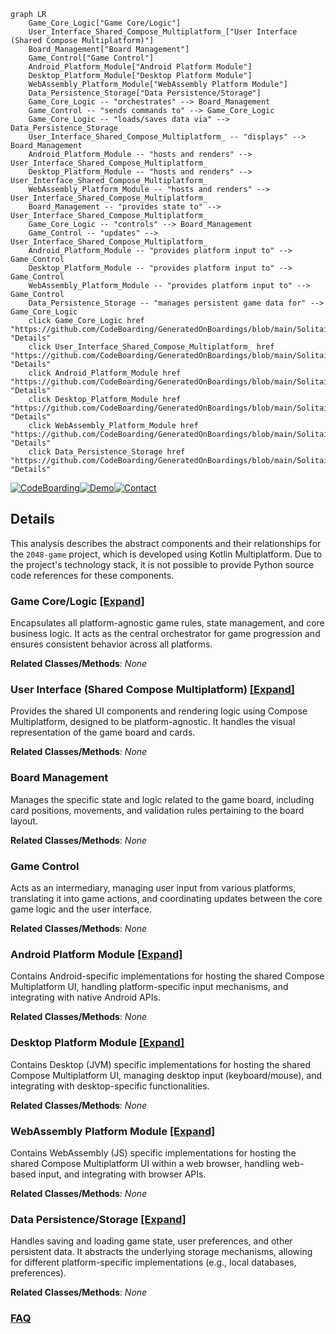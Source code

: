```mermaid
graph LR
    Game_Core_Logic["Game Core/Logic"]
    User_Interface_Shared_Compose_Multiplatform_["User Interface (Shared Compose Multiplatform)"]
    Board_Management["Board Management"]
    Game_Control["Game Control"]
    Android_Platform_Module["Android Platform Module"]
    Desktop_Platform_Module["Desktop Platform Module"]
    WebAssembly_Platform_Module["WebAssembly Platform Module"]
    Data_Persistence_Storage["Data Persistence/Storage"]
    Game_Core_Logic -- "orchestrates" --> Board_Management
    Game_Control -- "sends commands to" --> Game_Core_Logic
    Game_Core_Logic -- "loads/saves data via" --> Data_Persistence_Storage
    User_Interface_Shared_Compose_Multiplatform_ -- "displays" --> Board_Management
    Android_Platform_Module -- "hosts and renders" --> User_Interface_Shared_Compose_Multiplatform_
    Desktop_Platform_Module -- "hosts and renders" --> User_Interface_Shared_Compose_Multiplatform_
    WebAssembly_Platform_Module -- "hosts and renders" --> User_Interface_Shared_Compose_Multiplatform_
    Board_Management -- "provides state to" --> User_Interface_Shared_Compose_Multiplatform_
    Game_Core_Logic -- "controls" --> Board_Management
    Game_Control -- "updates" --> User_Interface_Shared_Compose_Multiplatform_
    Android_Platform_Module -- "provides platform input to" --> Game_Control
    Desktop_Platform_Module -- "provides platform input to" --> Game_Control
    WebAssembly_Platform_Module -- "provides platform input to" --> Game_Control
    Data_Persistence_Storage -- "manages persistent game data for" --> Game_Core_Logic
    click Game_Core_Logic href "https://github.com/CodeBoarding/GeneratedOnBoardings/blob/main/Solitaire/Game_Core_Logic.md" "Details"
    click User_Interface_Shared_Compose_Multiplatform_ href "https://github.com/CodeBoarding/GeneratedOnBoardings/blob/main/Solitaire/User_Interface_Shared_Compose_Multiplatform_.md" "Details"
    click Android_Platform_Module href "https://github.com/CodeBoarding/GeneratedOnBoardings/blob/main/Solitaire/Android_Platform_Module.md" "Details"
    click Desktop_Platform_Module href "https://github.com/CodeBoarding/GeneratedOnBoardings/blob/main/Solitaire/Desktop_Platform_Module.md" "Details"
    click WebAssembly_Platform_Module href "https://github.com/CodeBoarding/GeneratedOnBoardings/blob/main/Solitaire/WebAssembly_Platform_Module.md" "Details"
    click Data_Persistence_Storage href "https://github.com/CodeBoarding/GeneratedOnBoardings/blob/main/Solitaire/Data_Persistence_Storage.md" "Details"
```

[![CodeBoarding](https://img.shields.io/badge/Generated%20by-CodeBoarding-9cf?style=flat-square)](https://github.com/CodeBoarding/GeneratedOnBoardings)[![Demo](https://img.shields.io/badge/Try%20our-Demo-blue?style=flat-square)](https://www.codeboarding.org/demo)[![Contact](https://img.shields.io/badge/Contact%20us%20-%20contact@codeboarding.org-lightgrey?style=flat-square)](mailto:contact@codeboarding.org)

## Details

This analysis describes the abstract components and their relationships for the `2048-game` project, which is developed using Kotlin Multiplatform. Due to the project's technology stack, it is not possible to provide Python source code references for these components.

### Game Core/Logic [[Expand]](./Game_Core_Logic.md)
Encapsulates all platform-agnostic game rules, state management, and core business logic. It acts as the central orchestrator for game progression and ensures consistent behavior across all platforms.


**Related Classes/Methods**: _None_

### User Interface (Shared Compose Multiplatform) [[Expand]](./User_Interface_Shared_Compose_Multiplatform_.md)
Provides the shared UI components and rendering logic using Compose Multiplatform, designed to be platform-agnostic. It handles the visual representation of the game board and cards.


**Related Classes/Methods**: _None_

### Board Management
Manages the specific state and logic related to the game board, including card positions, movements, and validation rules pertaining to the board layout.


**Related Classes/Methods**: _None_

### Game Control
Acts as an intermediary, managing user input from various platforms, translating it into game actions, and coordinating updates between the core game logic and the user interface.


**Related Classes/Methods**: _None_

### Android Platform Module [[Expand]](./Android_Platform_Module.md)
Contains Android-specific implementations for hosting the shared Compose Multiplatform UI, handling platform-specific input mechanisms, and integrating with native Android APIs.


**Related Classes/Methods**: _None_

### Desktop Platform Module [[Expand]](./Desktop_Platform_Module.md)
Contains Desktop (JVM) specific implementations for hosting the shared Compose Multiplatform UI, managing desktop input (keyboard/mouse), and integrating with desktop-specific functionalities.


**Related Classes/Methods**: _None_

### WebAssembly Platform Module [[Expand]](./WebAssembly_Platform_Module.md)
Contains WebAssembly (JS) specific implementations for hosting the shared Compose Multiplatform UI within a web browser, handling web-based input, and integrating with browser APIs.


**Related Classes/Methods**: _None_

### Data Persistence/Storage [[Expand]](./Data_Persistence_Storage.md)
Handles saving and loading game state, user preferences, and other persistent data. It abstracts the underlying storage mechanisms, allowing for different platform-specific implementations (e.g., local databases, preferences).


**Related Classes/Methods**: _None_



### [FAQ](https://github.com/CodeBoarding/GeneratedOnBoardings/tree/main?tab=readme-ov-file#faq)